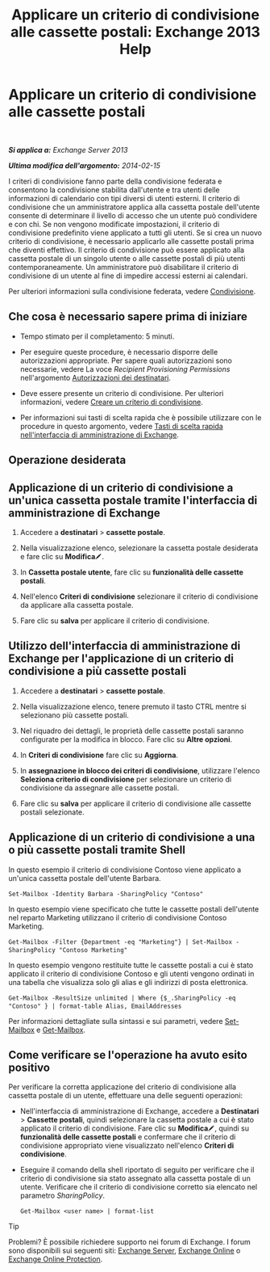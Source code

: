 ﻿---
title: 'Applicare un criterio di condivisione alle cassette postali: Exchange 2013 Help'
TOCTitle: Applicare un criterio di condivisione alle cassette postali
ms:assetid: dd4cc765-8469-4176-bb6e-d5b0f5235927
ms:mtpsurl: https://technet.microsoft.com/it-it/library/JJ657501(v=EXCHG.150)
ms:contentKeyID: 50481854
ms.date: 05/22/2018
mtps_version: v=EXCHG.150
ms.translationtype: MT
---

# Applicare un criterio di condivisione alle cassette postali

 

_**Si applica a:** Exchange Server 2013_

_**Ultima modifica dell'argomento:** 2014-02-15_

I criteri di condivisione fanno parte della condivisione federata e consentono la condivisione stabilita dall'utente e tra utenti delle informazioni di calendario con tipi diversi di utenti esterni. Il criterio di condivisione che un amministratore applica alla cassetta postale dell'utente consente di determinare il livello di accesso che un utente può condividere e con chi. Se non vengono modificate impostazioni, il criterio di condivisione predefinito viene applicato a tutti gli utenti. Se si crea un nuovo criterio di condivisione, è necessario applicarlo alle cassette postali prima che diventi effettivo. Il criterio di condivisione può essere applicato alla cassetta postale di un singolo utente o alle cassette postali di più utenti contemporaneamente. Un amministratore può disabilitare il criterio di condivisione di un utente al fine di impedire accessi esterni ai calendari.

Per ulteriori informazioni sulla condivisione federata, vedere [Condivisione](sharing-exchange-2013-help.md).

## Che cosa è necessario sapere prima di iniziare

  - Tempo stimato per il completamento: 5 minuti.

  - Per eseguire queste procedure, è necessario disporre delle autorizzazioni appropriate. Per sapere quali autorizzazioni sono necessarie, vedere La voce *Recipient Provisioning Permissions* nell'argomento [Autorizzazioni dei destinatari](recipients-permissions-exchange-2013-help.md).

  - Deve essere presente un criterio di condivisione. Per ulteriori informazioni, vedere [Creare un criterio di condivisione](create-a-sharing-policy-exchange-2013-help.md).

  - Per informazioni sui tasti di scelta rapida che è possibile utilizzare con le procedure in questo argomento, vedere [Tasti di scelta rapida nell'interfaccia di amministrazione di Exchange](keyboard-shortcuts-in-the-exchange-admin-center-exchange-online-protection-help.md).

## Operazione desiderata

## Applicazione di un criterio di condivisione a un'unica cassetta postale tramite l'interfaccia di amministrazione di Exchange

1.  Accedere a **destinatari** \> **cassette postale**.

2.  Nella visualizzazione elenco, selezionare la cassetta postale desiderata e fare clic su **Modifica**![Icona Modifica](images/JJ218640.6f53ccb2-1f13-4c02-bea0-30690e6ea71d(EXCHG.150).gif "Icona Modifica").

3.  In **Cassetta postale utente**, fare clic su **funzionalità delle cassette postali**.

4.  Nell'elenco **Criteri di condivisione** selezionare il criterio di condivisione da applicare alla cassetta postale.

5.  Fare clic su **salva** per applicare il criterio di condivisione.

## Utilizzo dell'interfaccia di amministrazione di Exchange per l'applicazione di un criterio di condivisione a più cassette postali

1.  Accedere a **destinatari** \> **cassette postale**.

2.  Nella visualizzazione elenco, tenere premuto il tasto CTRL mentre si selezionano più cassette postali.

3.  Nel riquadro dei dettagli, le proprietà delle cassette postali saranno configurate per la modifica in blocco. Fare clic su **Altre opzioni**.

4.  In **Criteri di condivisione** fare clic su **Aggiorna**.

5.  In **assegnazione in blocco dei criteri di condivisione**, utilizzare l'elenco **Seleziona criterio di condivisione** per selezionare un criterio di condivisione da assegnare alle cassette postali.

6.  Fare clic su **salva** per applicare il criterio di condivisione alle cassette postali selezionate.

## Applicazione di un criterio di condivisione a una o più cassette postali tramite Shell

In questo esempio il criterio di condivisione Contoso viene applicato a un'unica cassetta postale dell'utente Barbara.

    Set-Mailbox -Identity Barbara -SharingPolicy "Contoso"

In questo esempio viene specificato che tutte le cassette postali dell'utente nel reparto Marketing utilizzano il criterio di condivisione Contoso Marketing.

    Get-Mailbox -Filter {Department -eq "Marketing"} | Set-Mailbox -SharingPolicy "Contoso Marketing"

In questo esempio vengono restituite tutte le cassette postali a cui è stato applicato il criterio di condivisione Contoso e gli utenti vengono ordinati in una tabella che visualizza solo gli alias e gli indirizzi di posta elettronica.

    Get-Mailbox -ResultSize unlimited | Where {$_.SharingPolicy -eq "Contoso" } | format-table Alias, EmailAddresses

Per informazioni dettagliate sulla sintassi e sui parametri, vedere [Set-Mailbox](https://technet.microsoft.com/it-it/library/bb123981\(v=exchg.150\)) e [Get-Mailbox](https://technet.microsoft.com/it-it/library/bb123685\(v=exchg.150\)).

## Come verificare se l'operazione ha avuto esito positivo

Per verificare la corretta applicazione del criterio di condivisione alla cassetta postale di un utente, effettuare una delle seguenti operazioni:

  - Nell'interfaccia di amministrazione di Exchange, accedere a **Destinatari** \> **Cassette postali**, quindi selezionare la cassetta postale a cui è stato applicato il criterio di condivisione. Fare clic su **Modifica**![Icona Modifica](images/JJ218640.6f53ccb2-1f13-4c02-bea0-30690e6ea71d(EXCHG.150).gif "Icona Modifica"), quindi su **funzionalità delle cassette postali** e confermare che il criterio di condivisione appropriato viene visualizzato nell'elenco **Criteri di condivisione**.

  - Eseguire il comando della shell riportato di seguito per verificare che il criterio di condivisione sia stato assegnato alla cassetta postale di un utente. Verificare che il criterio di condivisione corretto sia elencato nel parametro *SharingPolicy*.
    
        Get-Mailbox <user name> | format-list


> [!TIP]
> Problemi? È possibile richiedere supporto nei forum di Exchange. I forum sono disponibili sui seguenti siti: <A href="https://go.microsoft.com/fwlink/p/?linkid=60612">Exchange Server</A>, <A href="https://go.microsoft.com/fwlink/p/?linkid=267542">Exchange Online</A> o <A href="https://go.microsoft.com/fwlink/p/?linkid=285351">Exchange Online Protection</A>.


